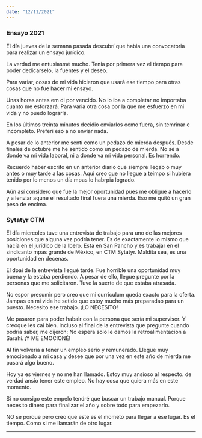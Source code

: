 ```yaml
---
date: "12/11/2021"
---
```


### Ensayo 2021

El día jueves de la semana pasada descubrí que habia una convocatoria para realizar un ensayo jurídico.

La verdad me entusiasmé mucho. Tenía por primera vez el tiempo para poder dedicarselo, la fuentes y el deseo.

Para variar, cosas de mi vida hicieron que usará ese tiempo para otras cosas que no fue hacer mi ensayo.

Unas horas antes em di por vencido. No lo iba a completar no importaba cuanto me esforzará. Para varia otra cosa por la que me esfuerzo en mi vida y no puedo lograrla.

En los últimos treinta minutos decidio enviarlos ocmo fuera, sin temrinar e incompleto. Preferi eso a no enviar nada. 

A pesar de lo anterior me sentí como un pedazo de mierda después. Desde finales de octubre me he sentido como un pedazo de mierda. No sé a donde va mi vida laboral, ni a donde va mi vida personal. Es horrendo.

Recuerdo haber escrito en un anterior diario que siempre llegab o muy antes o muy tarde a las cosas. Aquí creo que no llegue a teimpo si hubiera tenido por lo menos un día mpas lo habrpia logrado.

Aún así considero que fue la mejor oportunidad pues me obligue a hacerlo y a lenviar aqune el resultado final fuera una mierda. Eso me quitó un gran peso de encima.

### Sytatyr CTM

El día miercoles tuve una entrevista de trabajo para uno de las mejores posiciones que alguna vez podría tener. Es de exactamente lo mismo que hacía en el jurídico de la Ibero. Esta en San Pancho y es trabajar en el sindicanto mpas grande de México, en CTM Sytatyr. Maldita sea, es una oportunidad en decenas. 

El dpai de la entrevista llegué tarde. Fue horrible una oportunidad muy buena y la estaba perdiendo. A pesar de ello, llegue pregunte por la personas que me solicitaron. Tuve la suerte de que estaba atrasada.

No espor presumir pero creo que mi curriculum queda exacto para la oferta. Jampas en mi vida he setido que estoy mucho más preparadao para un puesto. Necesito ese trabajo. ¡LO NECESITO!

Me pasaron para poder habalr con la persona que sería mi supervisor. Y creoque les caí bien. Incluso al final de la entrevista que pregunte cuando podria saber, me dijeron: No espera solo le damos la retroalimentacion a Sarahí. ¡Y ME EMOCIONÉ!

Al fin volvería a tener un empleo serio y remunerado. Llegue muy emocionado a mi casa y desee que por una vez en este año de mierda me pasará algo bueno.

Hoy ya es viernes y no me han llamado. Estoy muy ansioso al respecto. de verdad ansio tener este empleo. No hay cosa que quiera más en este momento. 

Si no consigo este empelo tendré que buscar un trabajo manual. Porque necesito dinero para finalizar el año y sobre todo para empezarlo.

 NO se porque pero creo que este es el mometo para llegar a ese lugar. Es el tiempo. Como si me llamarán de otro lugar.

---
